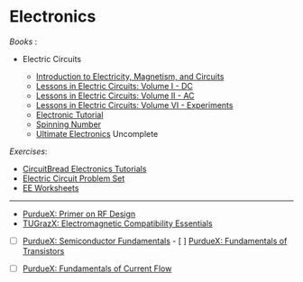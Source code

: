 # Electronics

_Books_ :

- Electric Circuits

  - [Introduction to Electricity, Magnetism, and Circuits](https://www.circuitbread.com/textbooks/introduction-to-electricity-magnetism-and-circuits)
  - [Lessons in Electric Circuits: Volume I - DC](https://www.circuitbread.com/textbooks/lessons-in-electric-circuits-volume-i-dc)
  - [Lessons in Electric Circuits: Volume II - AC](https://www.circuitbread.com/textbooks/lessons-in-electric-circuits-volume-ii-ac)
  - [Lessons in Electric Circuits: Volume VI - Experiments](https://www.circuitbread.com/textbooks/lessons-in-electric-circuits-volume-vi-experiments)
  - [Electronic Tutorial](https://www.electronics-tutorials.ws/)
  - [Spinning Number](https://spinningnumbers.org/)
  - [Ultimate Electronics](https://ultimateelectronicsbook.com/) Uncomplete

_Exercises_:

- [CircuitBread Electronics Tutorials](https://www.circuitbread.com/tutorials)
- [Electric Circuit Problem Set](https://www.physicsclassroom.com/calcpad/circuits)
- [EE Worksheets](https://www.allaboutcircuits.com/worksheets/)

---

- [PurdueX: Primer on RF Design](https://www.edx.org/learn/electronics/purdue-university-primer-on-rf-design)
- [TUGrazX: Electromagnetic Compatibility Essentials](https://www.edx.org/learn/electricity/graz-university-of-technology-electromagnetic-compatibility-essentials)

- [ ] [PurdueX: Semiconductor Fundamentals](https://www.edx.org/learn/electronics/purdue-university-semiconductor-fundamentals) - [ ] [PurdueX: Fundamentals of Transistors](https://www.edx.org/learn/electronics/purdue-university-fundamentals-of-transistors)

- [ ] [PurdueX: Fundamentals of Current Flow](https://www.edx.org/learn/electronics/purdue-university-fundamentals-of-current-flow)
